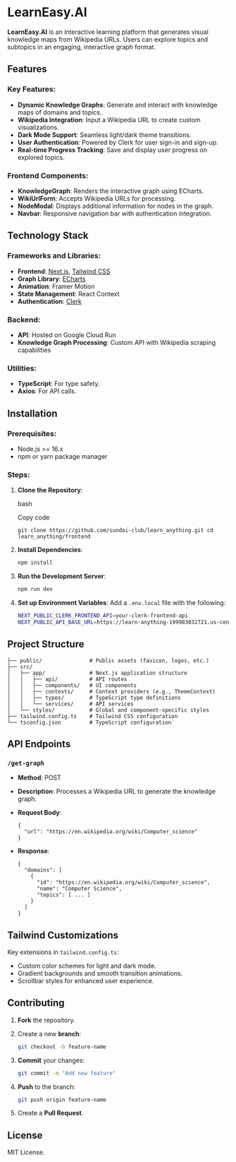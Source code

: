 
# LearnEasy.AI

**LearnEasy.AI** is an interactive learning platform that generates visual knowledge maps from Wikipedia URLs. Users can explore topics and subtopics in an engaging, interactive graph format.

## Features

### Key Features:

-   **Dynamic Knowledge Graphs**: Generate and interact with knowledge maps of domains and topics.
-   **Wikipedia Integration**: Input a Wikipedia URL to create custom visualizations.
-   **Dark Mode Support**: Seamless light/dark theme transitions.
-   **User Authentication**: Powered by Clerk for user sign-in and sign-up.
-   **Real-time Progress Tracking**: Save and display user progress on explored topics.

### Frontend Components:

-   **KnowledgeGraph**: Renders the interactive graph using ECharts.
-   **WikiUrlForm**: Accepts Wikipedia URLs for processing.
-   **NodeModal**: Displays additional information for nodes in the graph.
-   **Navbar**: Responsive navigation bar with authentication integration.

## Technology Stack

### Frameworks and Libraries:

-   **Frontend**: [Next.js](https://nextjs.org/), [Tailwind CSS](https://tailwindcss.com/)
-   **Graph Library**: [ECharts](https://echarts.apache.org/)
-   **Animation**: Framer Motion
-   **State Management**: React Context
-   **Authentication**: [Clerk](https://clerk.dev/)

### Backend:

-   **API**: Hosted on Google Cloud Run
-   **Knowledge Graph Processing**: Custom API with Wikipedia scraping capabilities

### Utilities:

-   **TypeScript**: For type safety.
-   **Axios**: For API calls.

## Installation

### Prerequisites:

-   Node.js >= 16.x
-   npm or yarn package manager

### Steps:

1.  **Clone the Repository**:
    
    bash
    
    Copy code
    
    `git clone https://github.com/sundai-club/learn_anything.git
    cd learn_anything/frontend` 
    
2.  **Install Dependencies**:
    

    ```sh
    npm install
	```
     
    
3.  **Run the Development Server**:
    

    ```sh 
    npm run dev
    ``` 
        
4.  **Set up Environment Variables**: Add a `.env.local` file with the following:
    

    ```sh
    NEXT_PUBLIC_CLERK_FRONTEND_API=your-clerk-frontend-api
    NEXT_PUBLIC_API_BASE_URL=https://learn-anything-199983032721.us-central1.run.app
    ``` 
    

## Project Structure


```/frontend
├── public/               # Public assets (favicon, logos, etc.)
├── src/
│   ├── app/              # Next.js application structure
│   │   ├── api/          # API routes
│   │   ├── components/   # UI components
│   │   ├── contexts/     # Context providers (e.g., ThemeContext)
│   │   ├── types/        # TypeScript type definitions
│   │   └── services/     # API services
│   └── styles/           # Global and component-specific styles
├── tailwind.config.ts    # Tailwind CSS configuration
└── tsconfig.json         # TypeScript configuration` 
```
## API Endpoints

### `/get-graph`

-   **Method**: POST
-   **Description**: Processes a Wikipedia URL to generate the knowledge graph.
-   **Request Body**:
    
  
   
    ```
    {
      "url": "https://en.wikipedia.org/wiki/Computer_science"
    }
    ``` 
    
-   **Response**:
    
    ```
    {
      "domains": [
        {
          "id": "https://en.wikipedia.org/wiki/Computer_science",
          "name": "Computer Science",
          "topics": [ ... ]
        }
      ]
    }
    ``` 
    

## Tailwind Customizations

Key extensions in `tailwind.config.ts`:

-   Custom color schemes for light and dark mode.
-   Gradient backgrounds and smooth transition animations.
-   Scrollbar styles for enhanced user experience.

## Contributing

1.  **Fork** the repository.
2.  Create a new **branch**:
    
    ```sh
    git checkout -b feature-name
    ``` 
    
3.  **Commit** your changes:
        
    ```sh
    git commit -m "Add new feature"
    ``` 
    
4.  **Push** to the branch:
    
    
    ```sh
    git push origin feature-name
    ``` 
    
5.  Create a **Pull Request**.

## License

MIT License.
